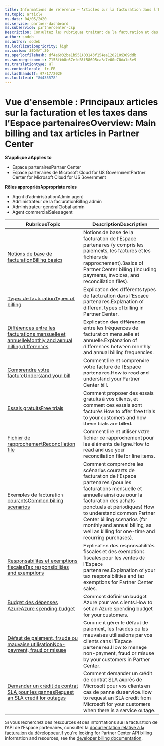 ```yaml
---
title: Informations de référence – Articles sur la facturation dans l’Espace partenaires
ms.topic: article
ms.date: 04/05/2020
ms.service: partner-dashboard
ms.subservice: partnercenter-csp
Description: Consultez les rubriques traitant de la facturation et des taxes dans l’Espace partenaires. Ces rubriques portent sur les ressources de facturation, les factures, la facturation Fournisseur de solutions Cloud et les taxes.
author: sodeb
ms.author: sodeb
ms.localizationpriority: high
ms.custom: SEOMAY.20
ms.openlocfilehash: df4e6932ba1b551403143f154ea1202109369ddb
ms.sourcegitcommit: 7153f0b8c67efd35f58695ca2a7e00e70da1c5e9
ms.translationtype: HT
ms.contentlocale: fr-FR
ms.lasthandoff: 07/17/2020
ms.locfileid: "86435578"
---
```

# <a name="overview-main-billing-and-tax-articles-in-partner-center"></a><span data-ttu-id="e6063-104">Vue d'ensemble : Principaux articles sur la facturation et les taxes dans l’Espace partenaires</span><span class="sxs-lookup"><span data-stu-id="e6063-104">Overview: Main billing and tax articles in Partner Center</span></span>

<span data-ttu-id="e6063-105">**S’applique à**</span><span class="sxs-lookup"><span data-stu-id="e6063-105">**Applies to**</span></span>

- <span data-ttu-id="e6063-106">Espace partenaires</span><span class="sxs-lookup"><span data-stu-id="e6063-106">Partner Center</span></span>
- <span data-ttu-id="e6063-107">Espace partenaires de Microsoft Cloud for US Government</span><span class="sxs-lookup"><span data-stu-id="e6063-107">Partner Center for Microsoft Cloud for US Government</span></span>

<span data-ttu-id="e6063-108">**Rôles appropriés**</span><span class="sxs-lookup"><span data-stu-id="e6063-108">**Appropriate roles**</span></span>

- <span data-ttu-id="e6063-109">Agent d’administration</span><span class="sxs-lookup"><span data-stu-id="e6063-109">Admin agent</span></span>
- <span data-ttu-id="e6063-110">Administrateur de la facturation</span><span class="sxs-lookup"><span data-stu-id="e6063-110">Billing admin</span></span>
- <span data-ttu-id="e6063-111">Administrateur général</span><span class="sxs-lookup"><span data-stu-id="e6063-111">Global admin</span></span>
- <span data-ttu-id="e6063-112">Agent commercial</span><span class="sxs-lookup"><span data-stu-id="e6063-112">Sales agent</span></span>

| <span data-ttu-id="e6063-113">Rubrique</span><span class="sxs-lookup"><span data-stu-id="e6063-113">Topic</span></span> | <span data-ttu-id="e6063-114">Description</span><span class="sxs-lookup"><span data-stu-id="e6063-114">Description</span></span> |
| ----- | ----------- |
| [<span data-ttu-id="e6063-115">Notions de base de facturation</span><span class="sxs-lookup"><span data-stu-id="e6063-115">Billing basics</span></span>](billing-basics.md) | <span data-ttu-id="e6063-116">Notions de base de la facturation de l’Espace partenaires (y compris les paiements, les factures et les fichiers de rapprochement).</span><span class="sxs-lookup"><span data-stu-id="e6063-116">Basics of Partner Center billing (including payments, invoices, and reconciliation files).</span></span> |
| [<span data-ttu-id="e6063-117">Types de facturation</span><span class="sxs-lookup"><span data-stu-id="e6063-117">Types of billing</span></span>](billing-different-types.md) | <span data-ttu-id="e6063-118">Explication des différents types de facturation dans l’Espace partenaires.</span><span class="sxs-lookup"><span data-stu-id="e6063-118">Explanation of different types of billing in Partner Center.</span></span> |
| [<span data-ttu-id="e6063-119">Différences entre les facturations mensuelle et annuelle</span><span class="sxs-lookup"><span data-stu-id="e6063-119">Monthly and annual billing differences</span></span>](billing-annual-monthly.md) | <span data-ttu-id="e6063-120">Explication des différences entre les fréquences de facturation mensuelle et annuelle.</span><span class="sxs-lookup"><span data-stu-id="e6063-120">Explanation of differences between monthly and annual billing frequencies.</span></span> |
| [<span data-ttu-id="e6063-121">Comprendre votre facture</span><span class="sxs-lookup"><span data-stu-id="e6063-121">Understand your bill</span></span>](read-your-bill.md) | <span data-ttu-id="e6063-122">Comment lire et comprendre votre facture de l’Espace partenaires.</span><span class="sxs-lookup"><span data-stu-id="e6063-122">How to read and understand your Partner Center bill.</span></span> |
| [<span data-ttu-id="e6063-123">Essais gratuits</span><span class="sxs-lookup"><span data-stu-id="e6063-123">Free trials</span></span>](offer-your-customers-trials-of-microsoft-products.md) | <span data-ttu-id="e6063-124">Comment proposer des essais gratuits à vos clients, et comment ces essais sont facturés.</span><span class="sxs-lookup"><span data-stu-id="e6063-124">How to offer free trials to your customers and how these trials are billed.</span></span> |
| [<span data-ttu-id="e6063-125">Fichier de rapprochement</span><span class="sxs-lookup"><span data-stu-id="e6063-125">Reconciliation file</span></span>](use-the-reconciliation-files.md) | <span data-ttu-id="e6063-126">Comment lire et utiliser votre fichier de rapprochement pour les éléments de ligne.</span><span class="sxs-lookup"><span data-stu-id="e6063-126">How to read and use your reconciliation file for line items.</span></span> |
| [<span data-ttu-id="e6063-127">Exemples de facturation courants</span><span class="sxs-lookup"><span data-stu-id="e6063-127">Common billing scenarios</span></span>](common-billing-scenarios.md) | <span data-ttu-id="e6063-128">Comment comprendre les scénarios courants de facturation de l’Espace partenaires (pour les facturations mensuelle et annuelle ainsi que pour la facturation des achats ponctuels et périodiques).</span><span class="sxs-lookup"><span data-stu-id="e6063-128">How to understand common Partner Center billing scenarios (for monthly and annual billing, as well as billing for one-time and recurring purchases).</span></span> |
| [<span data-ttu-id="e6063-129">Responsabilités et exemptions fiscales</span><span class="sxs-lookup"><span data-stu-id="e6063-129">Tax responsibilities and exemptions</span></span>](tax-and-tax-exemptions.md) | <span data-ttu-id="e6063-130">Explication des responsabilités fiscales et des exemptions fiscales pour les ventes de l’Espace partenaires.</span><span class="sxs-lookup"><span data-stu-id="e6063-130">Explanation of your tax responsibilities and tax exemptions for Partner Center sales.</span></span> |
| [<span data-ttu-id="e6063-131">Budget des dépenses Azure</span><span class="sxs-lookup"><span data-stu-id="e6063-131">Azure spending budget</span></span>](set-an-azure-spending-budget-for-your-customers.md) | <span data-ttu-id="e6063-132">Comment définir un budget Azure pour vos clients.</span><span class="sxs-lookup"><span data-stu-id="e6063-132">How to set an Azure spending budget for your customers.</span></span> |
| [<span data-ttu-id="e6063-133">Défaut de paiement, fraude ou mauvaise utilisation</span><span class="sxs-lookup"><span data-stu-id="e6063-133">Non-payment, fraud or misuse</span></span>](non-payment--fraud--or-misuse.md) | <span data-ttu-id="e6063-134">Comment gérer le défaut de paiement, les fraudes ou les mauvaises utilisations par vos clients dans l’Espace partenaires.</span><span class="sxs-lookup"><span data-stu-id="e6063-134">How to manage non-payment, fraud or misuse by your customers in Partner Center.</span></span> |
| [<span data-ttu-id="e6063-135">Demander un crédit de contrat SLA pour les pannes</span><span class="sxs-lookup"><span data-stu-id="e6063-135">Request an SLA credit for outages</span></span>](request-credit.md) | <span data-ttu-id="e6063-136">Comment demander un crédit de contrat SLA auprès de Microsoft pour vos clients en cas de panne du service.</span><span class="sxs-lookup"><span data-stu-id="e6063-136">How to request an SLA credit from Microsoft for your customers when there is a service outage.</span></span> |

<span data-ttu-id="e6063-137">Si vous recherchez des ressources et des informations sur la facturation de l’API de l’Espace partenaires, consultez la [documentation relative à la facturation du développeur](https://docs.microsoft.com/partner-center/develop/manage-billing).</span><span class="sxs-lookup"><span data-stu-id="e6063-137">If you're looking for Partner Center API billing information and resources, see the [developer billing documentation](https://docs.microsoft.com/partner-center/develop/manage-billing).</span></span>
